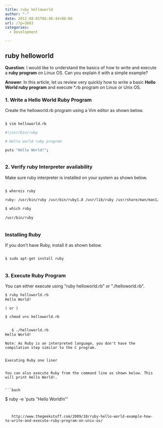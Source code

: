 ```yaml
---
title: ruby helloworld
author: "-"
date: 2012-08-01T06:48:44+00:00
url: /?p=3883
categories:
  - Development

---
```

## ruby helloworld
**Question**: I would like to understand the basics of how to write and execute a **ruby program** on Linux OS. Can you explain it with a simple example?

**Answer**: In this article, let us review very quickly how to write a basic **Hello World ruby program** and execute *.rb program on Linux or Unix OS.

### 1. Write a Hello World Ruby Program

Create the helloworld.rb program using a Vim editor as shown below.

```bash
  
$ vim helloworld.rb

#!/usr/bin/ruby

# Hello world ruby program

puts "Hello World!";
  
```

### 2. Verify ruby Interpreter availability

Make sure ruby interpreter is installed on your system as shown below.

```bash
  
$ whereis ruby
  
ruby: /usr/bin/ruby /usr/bin/ruby1.8 /usr/lib/ruby /usr/share/man/man1/ruby.1.gz

$ which ruby
  
/usr/bin/ruby
  
```

### Installing Ruby

If you don't have Ruby, install it as shown below.

```bash
  
$ sudo apt-get install ruby
  
```

### 

### 3. Execute Ruby Program

You can either execute using "ruby helloworld.rb" or "./helloworld.rb".

  ```bash
 $ ruby helloworld.rb
 Hello World!
 ``` 
  
    ( or )
 ```bash
 $ chmod u+x helloworld.rb
  
  
    $ ./helloworld.rb
 Hello World!
 ```
  
  
    Note: As Ruby is an interpreted language, you don't have the compilation step similar to the C program.
  
  
    Executing Ruby one liner
  
  
    You can also execute Ruby from the command line as shown below. This will print Hello World!.
  
  
    ```bash
 $ ruby -e 'puts "Hello World!n"'
 ```
  
  
    http://www.thegeekstuff.com/2009/10/ruby-hello-world-example-how-to-write-and-execute-ruby-program-on-unix-os/
  
